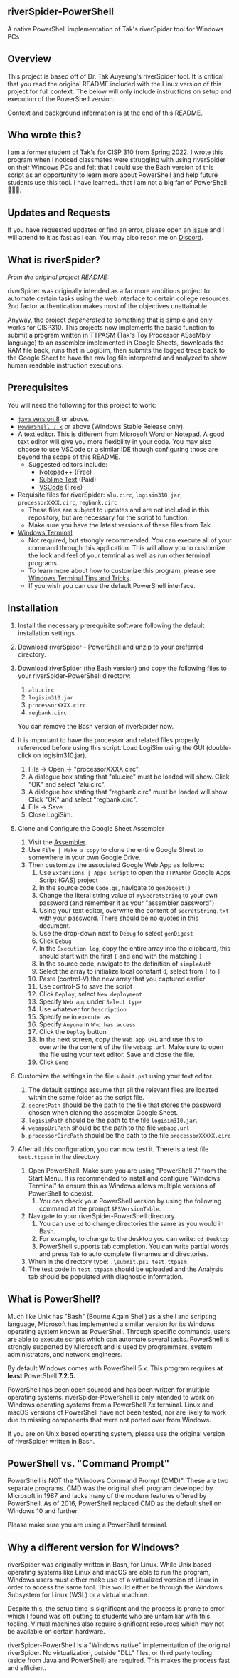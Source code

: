 ## riverSpider-PowerShell 

A native PowerShell implementation of Tak's riverSpider tool for Windows PCs

## Overview
This project is based off of Dr. Tak Auyeung's riverSpider tool. It is critical that you read the original README included with the Linux version of this project for full context. The below will only include instructions on setup and execution of the PowerShell version. 

Context and background information is at the end of this README. 

## Who wrote this?
I am a former student of Tak's for CISP 310 from Spring 2022. I wrote this program when I noticed classmates were struggling with using riverSpider on their Windows PCs and felt that I could use the Bash version of this script as an opportunity to learn more about PowerShell and help future students use this tool. I have learned...that I am not a big fan of PowerShell 🤷🏽‍♂️.

## Updates and Requests
If you have requested updates or find an error, please open an [issue](https://github.com/omque/riverSpider-PowerShell/issues) and I will attend to it as fast as I can. You may also reach me on [Discord](https://www.discordapp.com/users/481751812236640256).

## What is riverSpider?

*From the original project README:*

riverSpider was originally intended as a far more ambitious project to automate certain tasks using the web interface to certain college resources. 2nd factor authentication makes most of the objectives unattainable. 

Anyway, the project *degenerated* to something that is simple and only works for CISP310. This projects now implements the basic function to submit a program written in TTPASM (Tak's Toy Processor ASseMbly language) to an assembler implemented in Google Sheets, downloads the RAM file back, runs that in LogiSim, then submits the logged trace back to the Google Sheet to have the raw log file interpreted and analyzed to show human readable instruction executions.

## Prerequisites

You will need the following for this project to work:

* [`java` version 8](https://www.java.com/en/download/) or above.
* [`PowerShell 7.x`](https://docs.microsoft.com/en-us/powershell/scripting/install/installing-powershell-on-windows) or above (Windows Stable Release only).
* A text editor. This is different from Microsoft Word or Notepad. A good text editor will give you more flexibility in your code. You may also choose to use VSCode or a similar IDE though configuring those are beyond the scope of this README.
	* Suggested editors include:
		* [Notepad++](https://notepad-plus-plus.org/) (Free)
		* [Sublime Text](https://www.sublimetext.com/) (Paid)
		* [VSCode](https://code.visualstudio.com/) (Free)
* Requisite files for riverSpider: `alu.circ`, `logisim310.jar`, `processorXXXX.circ`, `regbank.circ`
	* These files are subject to updates and are not included in this repository, but are necessary for the script to function. 
	* Make sure you have the latest versions of these files from Tak.
* [Windows Terminal](https://apps.microsoft.com/store/detail/windows-terminal/9N0DX20HK701) 
    * Not required, but strongly recommended. You can execute all of your command through this application. This will allow you to customize the look and feel of your terminal as well as run other terminal programs. 
    * To learn more about how to customize this program, please see [Windows Terminal Tips and Tricks](https://docs.microsoft.com/en-us/windows/terminal/tips-and-tricks). 
    * If you wish you can use the default PowerShell interface.

## Installation
1. Install the necessary prerequisite software following the default installation settings.
2. Download riverSpider - PowerShell and unzip to your preferred directory.
3. Download riverSpider (the Bash version) and copy the following files to your riverSpider-PowerShell directory:
    
    1. `alu.circ`
	2. `logisim310.jar`
	3. `processorXXXX.circ`
	4. `regbank.circ`

	You can remove the Bash version of riverSpider now.

4. It is important to have the processor and related files properly referenced before using this script. Load LogiSim using the GUI (double-click on logisim310.jar).
	
	1. File -> Open -> "processorXXXX.circ".
	2. A dialogue box stating that "alu.circ" must be loaded will show. Click "OK" and select "alu.circ".
	3. A dialogue box stating that "regbank.circ" must be loaded will show. Click "OK" and select "regbank.circ".
	4. File -> Save
	5. Close LogiSim.

5. Clone and Configure the Google Sheet Assembler

	1. Visit the [Assembler](https://docs.google.com/spreadsheets/d/1_BQSqA9nKkeN_hk3_hHnexPN9r6tSHrTB8UaAfUHop8/edit?usp=sharing).
	2. Use `File | Make a copy` to clone the entire Google Sheet to somewhere in your own Google Drive.
	3. Then customize the associated Google Web App as follows:
		1. Use `Extensions | Apps Script` to open the `TTPASMbr` Google Apps Script (GAS) project
		2. In the source code `Code.gs`, navigate to `genDigest()`
    	3. Change the literal string value of `mySecretString` to your own password (and remember it as your "assembler password")
      	4. Using your text editor, overwrite the content of `secretString.txt` with your password. There should be no quotes in this document.	
    	5. Use the drop-down next to `Debug` to select `genDigest`
    	6. Click `Debug`
    	7. In the `Execution log`, copy the entire array into the clipboard, this should start with the first `[` and end with the matching `]`
    	8. In the source code, navigate to the definition of `simpleAuth`
    	9. Select the array to initialize local constant `d`, select from `[` to `]`
    	10. Paste (control-V) the new array that you captured earlier
    	11. Use control-S to save the script
    	12. Click `Deploy`, select `New deployment`
    	13. Specify `Web app` under `Select type`
    	14. Use whatever for `Description`
    	15. Specify `me` in `execute as`
    	16. Specify `Anyone` in `Who has access`
    	17. Click the `Deploy` button
    	18. In the next screen, copy the `Web app URL` and use this to overwrite the content of the file `webapp.url`. Make sure to open the file using your text editor. Save and close the file.
    	19. Click `Done`

6. Customize the settings in the file `submit.ps1` using your text editor.

	1. The default settings assume that all the relevant files are located within the same folder as the script file.
	2. `secretPath` should be the path to the file that stores the password chosen when cloning the assembler Google Sheet.
	3. `logisimPath` should be the path to the file `logisim310.jar`.
	4. `webappUrlPath` should be the path to the file `webapp.url`
	5. `processorCircPath` should be the path to the file `processorXXXXX.circ`

7. After all this configuration, you can now test it. There is a test file `test.ttpasm` in the directory.

	1. Open PowerShell. Make sure you are using "PowerShell 7" from the Start Menu. It is recommended to install and configure "Windows Terminal" to ensure this as Windows allows multiple versions of PowerShell to coexist.
		1. You can check your PowerShell version by using the following command at the prompt `$PSVersionTable`.
	2. Navigate to your riverSpider-PowerShell directory.
		1. You can use `cd` to change directories the same as you would in Bash.
		2. For example, to change to the desktop you can write: `cd Desktop`
		3. PowerShell supports tab completion. You can write partial words and press `Tab` to auto complete filenames and directories.
	3. When in the directory type: `.\submit.ps1 test.ttpasm`
	4. The test code in `test.ttpasm` should be uploaded and the Analysis tab should be populated with diagnostic information.
	
## What is PowerShell?

Much like Unix has "Bash" (Bourne Again Shell) as a shell and scripting language, Microsoft has implemented a similar version for its Windows operating system known as PowerShell. Through specific commands, users are able to execute scripts which can automate several tasks. PowerShell is strongly supported by Microsoft and is used by programmers, system administrators, and network engineers.

By default Windows comes with PowerShell 5.x. This program requires **at least** PowerShell **7.2.5.**

PowerShell has been open sourced and has been written for multiple operating systems. riverSpider-PowerShell is only intended to work on Windows operating systems from a PowerShell 7.x terminal. Linux and macOS versions of PowerShell have not been tested, nor are likely to work due to missing components that were not ported over from Windows. 

If you are on Unix based operating system, please use the original version of riverSpider written in Bash.

## PowerShell vs. "Command Prompt"

PowerShell is NOT the "Windows Command Prompt (CMD)". These are two separate programs. CMD was the original shell program developed by Microsoft in 1987 and lacks many of the modern features offered by PowerShell. As of 2016, PowerShell replaced CMD as the default shell on Windows 10 and further.

Please make sure you are using a PowerShell terminal.

## Why a different version for Windows?

riverSpider was originally written in Bash, for Linux. While Unix based operating systems like Linux and macOS are able to run the program, Windows users must either make use of a virtualized version of Linux in order to access the same tool. This would either be through the Windows Subsystem for Linux (WSL) or a virtual machine. 

Despite this, the setup time is significant and the process is prone to error which I found was off putting to students who are unfamiliar with this tooling. Virtual machines also require significant resources which may not be available on certain hardware. 

riverSpider-PowerShell is a "Windows native" implementation of the original riverSpider. No virtualization, outside "DLL" files, or third party tooling (aside from Java and PowerShell) are required. This makes the process fast and efficient.
